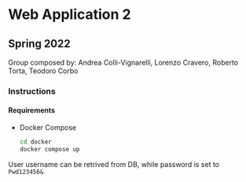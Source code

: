 # Web Application 2

## Spring 2022

 Group composed by: Andrea Colli-Vignarelli, Lorenzo Cravero, Roberto Torta, Teodoro Corbo
 
### Instructions
#### Requirements
- Docker Compose
    ```bash
    cd docker
    docker compose up
    ```
  
User username can be retrived from DB, while password is set to ```Pwd123456&```